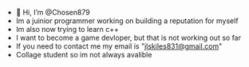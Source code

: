 - 👋 Hi, I’m @Chosen879
- Im a juinior programmer working on building a reputation for myself
- Im also now trying to learn c++
- I want to become a game devloper, but that is not working out so far
- If you need to contact me my email is "jlskiles831@gmail.com"
- Collage student so im not always avalible

